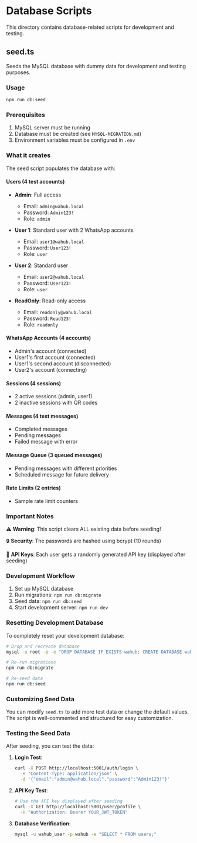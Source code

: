 # Database Scripts

This directory contains database-related scripts for development and testing.

## seed.ts

Seeds the MySQL database with dummy data for development and testing purposes.

### Usage

```bash
npm run db:seed
```

### Prerequisites

1. MySQL server must be running
2. Database must be created (see `MYSQL-MIGRATION.md`)
3. Environment variables must be configured in `.env`

### What it creates

The seed script populates the database with:

#### Users (4 test accounts)
- **Admin**: Full access
  - Email: `admin@wahub.local`
  - Password: `Admin123!`
  - Role: `admin`

- **User 1**: Standard user with 2 WhatsApp accounts
  - Email: `user1@wahub.local`
  - Password: `User123!`
  - Role: `user`

- **User 2**: Standard user
  - Email: `user2@wahub.local`
  - Password: `User123!`
  - Role: `user`

- **ReadOnly**: Read-only access
  - Email: `readonly@wahub.local`
  - Password: `Read123!`
  - Role: `readonly`

#### WhatsApp Accounts (4 accounts)
- Admin's account (connected)
- User1's first account (connected)
- User1's second account (disconnected)
- User2's account (connecting)

#### Sessions (4 sessions)
- 2 active sessions (admin, user1)
- 2 inactive sessions with QR codes

#### Messages (4 test messages)
- Completed messages
- Pending messages
- Failed message with error

#### Message Queue (3 queued messages)
- Pending messages with different priorities
- Scheduled message for future delivery

#### Rate Limits (2 entries)
- Sample rate limit counters

### Important Notes

⚠️ **Warning**: This script clears ALL existing data before seeding!

🔒 **Security**: The passwords are hashed using bcrypt (10 rounds)

🔑 **API Keys**: Each user gets a randomly generated API key (displayed after seeding)

### Development Workflow

1. Set up MySQL database
2. Run migrations: `npm run db:migrate`
3. Seed data: `npm run db:seed`
4. Start development server: `npm run dev`

### Resetting Development Database

To completely reset your development database:

```bash
# Drop and recreate database
mysql -u root -p -e "DROP DATABASE IF EXISTS wahub; CREATE DATABASE wahub CHARACTER SET utf8mb4 COLLATE utf8mb4_unicode_ci;"

# Re-run migrations
npm run db:migrate

# Re-seed data
npm run db:seed
```

### Customizing Seed Data

You can modify `seed.ts` to add more test data or change the default values. The script is well-commented and structured for easy customization.

### Testing the Seed Data

After seeding, you can test the data:

1. **Login Test**:
   ```bash
   curl -X POST http://localhost:5001/auth/login \
     -H "Content-Type: application/json" \
     -d '{"email":"admin@wahub.local","password":"Admin123!"}'
   ```

2. **API Key Test**:
   ```bash
   # Use the API key displayed after seeding
   curl -X GET http://localhost:5001/user/profile \
     -H "Authorization: Bearer YOUR_JWT_TOKEN"
   ```

3. **Database Verification**:
   ```bash
   mysql -u wahub_user -p wahub -e "SELECT * FROM users;"
   ```

